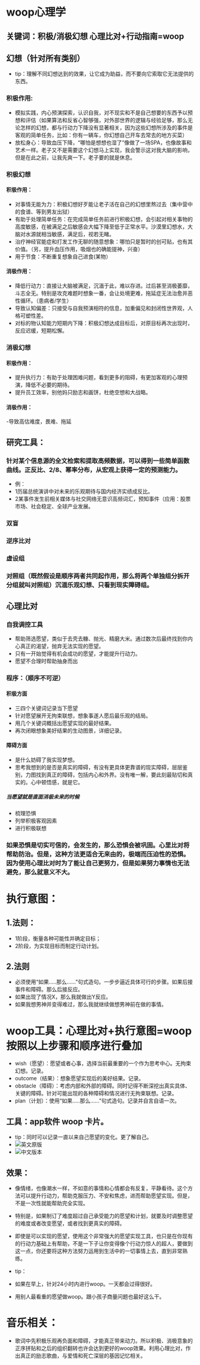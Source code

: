 # woop心理学

## 关键词：积极/消极幻想     心理比对+行动指南=woop    

## 幻想（针对所有类别）
- tip：理解不同幻想达到的效果，让它成为助益，而不要向它索取它无法提供的东西。

### 积极作用:
 - 模拟实践，内心预演探索，认识自我，对不现实和不是自己想要的东西予以预想和评估（如果算法和反省心智够强，对外部世界的逻辑与经验足够，那么无论怎样的幻想，都与行动力下降没有显著相关，因为这些幻想所涉及的事件是客观的简单任务，比如：你有一辆车，你幻想自己开车去常去的地方买菜）
 - 放松身心：导致血压下降，“哪怕是想想也湿了”像做了一场SPA，也像故事和艺术一样。老子又不是需要这个幻想马上实现，我会警示这对我大脑的影响，但是在此之前，让我先爽一下。老子要的就是休息。



### 积极幻想

#### 积极作用：
 - 对事情无能为力：积极幻想好歹能让老子活在自己的幻想里熬过去（集中营中的食谱、等到男友出狱）
 - 有助于处理简单任务：在完成简单任务前进行积极幻想，会引起对相关事物的高度敏感，在被满足之后敏感会大幅下降至低于正常水平。沙漠里幻想水，大脑对水源就相当敏感，满足后，视若无睹。
 - 治疗神经官能症和打发工作无聊的随意想象：哪怕只是暂时的创可贴，也有其价值。（另，提升血压作用，吸烟也的确能提神，兴奋）
 - 用于节食：不断重复想象自己进食(某物）
#### 消极作用：
 - 降低行动力：直接让大脑被满足，沉湎于此，难以存进。过后甚至消极萎靡，斗志全无。特别是攻克难题时想象一番，会让处境更难，拖延症无法治愈并恶性循环。（患病者/学生）
 - 导致认知偏差：只接受与自我预演相符的信息，加重偏见和封闭性世界观，人格可塑性差。
 - 对标的物认知能力短期内下降：积极幻想达成目标后，对原目标再次出现时，反应迟缓，短期松懈。

### 消极幻想

#### 积极作用：
 - 提升执行力：有助于处理困难问题，看到更多的阻碍，有更加客观的心理预演，降低不必要的期待。
 - 提升员工效率，别他妈只励志和画饼，杜绝空想和大战略。
#### 消极作用：
 -导致高估难度，畏难、拖延

## 研究工具：

### 针对某个信息源的全文检索和提取高频数据，可以得到一些简单函数曲线。正反比、2/8、幂率分布，从宏观上获得一定的预测能力。

- 例：
 - 1历届总统演讲中对未来的乐观期待与国内经济实绩成反比。
 - 2某事件发生前相关媒体与社交网络无意识高频词汇，预知事件（应用：股票市场、社会稳定、全球产业发展。

### 双盲
### 逆序比对
### 虚设组
### 对照组（既然假设是顺序两者共同起作用，那么将两个单独组分拆开分组就叫对照组）沉湎乐观幻想、只看到现实障碍组。



## 心理比对
### 自我调控工具
 - 帮助筛选愿望，类似于去壳去糠、抛光、精磨大米。通过数次后最终找到你内心真正的渴望，抛弃无法实现的愿望。
 - 只有一开始觉得有机会成功的愿望，才能提升行动力。
 - 愿望不合理时帮助抽身而出

### 程序：（顺序不可逆）
#### 积极方面
 - 三四个关键词记录当下愿望
 - 针对愿望展开无拘束联想，想象事遂人愿后最乐观的结局。
 - 用几个关键词概括出愿望实现的最好结果。
 - 再次闭眼想象美好结果的生动图景，详细记录。
#### 障碍方面
 - 是什么妨碍了我实现梦想。
 - 思考我想到的是否是真实的障碍，有没有更具体更靠谱的现实障碍，层层鉴别，力图找到真正的障碍，包括内心和外界。没有唯一解，要此刻最贴切和真实的。心中顿悟感，就是它。

##### 当愿望就是直面消极未来的时候
   - 梳理恐惧
   - 列举积极客观因素
   - 进行积极联想


### 如果恐惧是切实可信的，会发生的，那么恐惧会被巩固。心里比对将帮助防治。但是，这种方法更适合无来由的，极端而压迫性的恐惧。因为使用心理比对时为了能让自己更努力，但是如果努力事情也无法避免，那么就意义不大。

# 执行意图：

## 1.法则：
 - 1阶段，衡量各种可能性并确定目标；
 - 2阶段，为实现目标而制定行动计划。

## 2.法则

 - 必须使用“如果.....那么......”句式造句。一步步逼近具体可行的步骤。如果后接事件和障碍。那么后接反应。
 - 如果出现了情况X，那么我就做出Y反应。
 - 如果我想男神并变得难过，那么我就继续做想男神前在做的事情。

# woop工具：心理比对+执行意图=woop   按照以上步骤和顺序进行叠加

- wish（愿望）：愿望或者心事，选择当前最重要的一个作为思考中心。无拘束幻想。记录。
- outcome（结果）：想象愿望实现后的美好结果。记录。
- obstacle（障碍）：考虑内部和外部的障碍。同时记得不断深挖出真实具体、关键的障碍。针对可能出现的各种障碍和情况进行无拘束联想。记录。
- plan（计划）：使用“如果.....那么......”句式造句。记录并自言自语一次。

## 工具：app软件  woop 卡片。
 - tip：同时可以记录一直以来自己愿望的变化。更了解自己。
 - ![英文原版](http://upload-images.jianshu.io/upload_images/695618-40c4288d4bc809a6.png?imageMogr2/auto-orient/strip%7CimageView2/2/w/1240)
 - ![中文版本](http://upload-images.jianshu.io/upload_images/695618-24c57dd984a63a1c.jpg?imageMogr2/auto-orient/strip%7CimageView2/2/w/1240)

## 效果：
- 像情绪，也像潮水一样，不如意的事情和心情都会有反复，平静看待。这个方法可以提升行动力，帮助克服压力、不安和焦虑，进而帮助愿望实现。但是，不是一次性就能帮助完全实现。
- 特别是，如果制订了难度超过自己承受能力的愿望和计划，就要及时调整愿望的难度或者改变愿望，或者找到更真实的障碍。
- 即使是可以实现的愿望，使用这个非常强大的愿望实现工具，也只是在你现有的行动力基础上有帮助，不是一下子让你变得像个行动力惊人的超人，要做到这一点，你还要将这种方法努力运用到生活中的一切事情上去，直到非常熟练。

- tip：
 - 如果在早上，针对24小时内进行woop。一天都会过得很好。
 - 用别人最看重的愿望做woop。跟小孩子商量问题也最好这么干。


# 音乐相关：

 - 歌词中先积极乐观再负面和障碍，才能真正带来动力。所以积极、消极意象的正序拼贴和之后的组织翻转也许会达到更好的woop效果。利用心理比对，作出真正的励志歌曲，与爱情和死亡深层的基因记忆相关。


